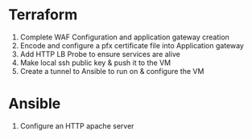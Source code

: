 # Terraform
1. Complete WAF Configuration and application gateway creation
2. Encode and configure a pfx certificate file into Application gateway
3. Add HTTP LB Probe to ensure services are alive
4. Make local ssh public key & push it to the VM
5. Create a tunnel to Ansible to run on & configure the VM

# Ansible
1. Configure an HTTP apache server
